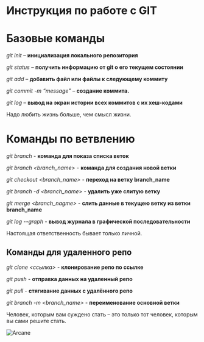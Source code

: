 # Инструкция по работе с GIT

# Базовые команды

*git init* – **инициализация локального репозитория**

*git status* – **получить информацию от git о его текущем состоянии**

*git add* – **добавить файл или файлы к следующему коммиту**

*git commit -m “message”* – **создание коммита.**

*git log* – **вывод на экран истории всех коммитов с их хеш-кодами**

Надо любить жизнь больше, чем смысл жизни.

# Команды по ветвлению

*git branch* - **команда для показа списка веток**

*git branch <branch_name>* - **команда для создания новой ветки**

*git checkout <branch_name>* - **переход на ветку branch_name**

*git branch -d <branch_name>* - **удалить уже слитую ветку**

*git merge <branch_nagme>* - **слить данные в текущею ветку из ветки branch_name**

*git log --graph* - **вывод журнала в графической последовательности**

Настоящая ответственность бывает только личной.

## Команды для удаленного репо

*git clone <ссылка>* - **клонирование репо по ссылке**

*git push* - **отправка данных на удаленный репо**

*git pull* - **стягивание данных с удалённого репо**

*git branch -m <branch_name>* - **переименование основной ветки**

Человек, которым вам суждено стать – это только тот человек, которым вы сами решите стать.

![Arcane](Arcane.jpg)